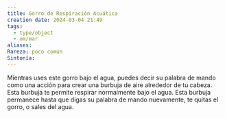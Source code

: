 ```yaml
---
title: Gorro de Respiración Acuática
creation date: 2024-03-04 21:49
tags:
  - type/object
  - om/mar
aliases: 
Rareza: poco común
Sintonía:
---
```

Mientras uses este gorro bajo el agua, puedes decir su palabra de mando como una acción para crear una burbuja de aire alrededor de tu cabeza. Esta burbuja te permite respirar normalmente bajo el agua. Esta burbuja permanece hasta que digas su palabra de mando nuevamente, te quitas el gorro, o sales del agua.